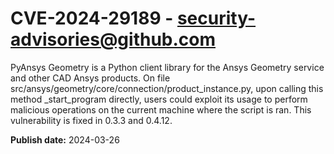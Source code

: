 # CVE-2024-29189 - security-advisories@github.com

PyAnsys Geometry is a Python client library for the Ansys Geometry service and other CAD Ansys products. On file src/ansys/geometry/core/connection/product_instance.py, upon calling this method _start_program directly, users could exploit its usage to perform malicious operations on the current machine where the script is ran. This vulnerability is fixed in 0.3.3 and 0.4.12.

**Publish date:** 2024-03-26
